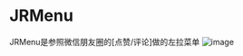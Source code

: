 # JRMenu
JRMenu是参照微信朋友圈的[点赞/评论]做的左拉菜单
![image](http://a2.qpic.cn/psb?/b2edeeb5-2e62-45e6-97ae-3e851d6469b8/mzX4fB3DUeGSsIIKFfcu89UhsyOpIQe6WbwGgA7RYXA!/b/dF0BAAAAAAAA&ek=1&kp=1&pt=0&bo=dwGbAncBmwIDCSw!&sce=0-12-12&rf=viewer_4)
